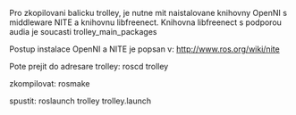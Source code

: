 Pro zkopilovani balicku trolley, je nutne mit naistalovane knihovny OpenNI s middleware NITE a knihovnu libfreenect.
Knihovna libfreenect s podporou audia je soucasti trolley_main_packages

Postup instalace OpenNI a NITE je popsan v:
http://www.ros.org/wiki/nite

Pote prejit do adresare trolley:
roscd trolley

zkompilovat:
rosmake

spustit:
roslaunch trolley trolley.launch


